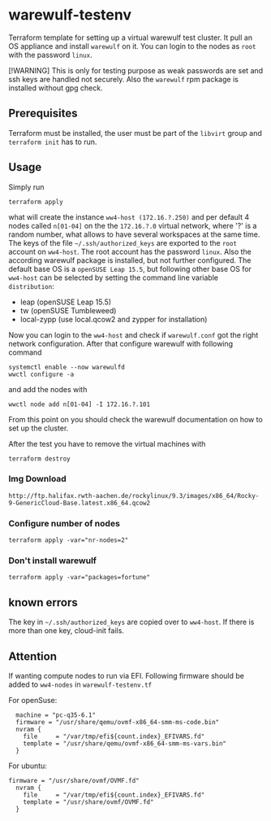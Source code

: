 # warewulf-testenv
Terraform template for setting up a virtual warewulf test cluster. It pull an
OS appliance and install `warewulf` on it.  You can login to the nodes as
`root` with the password `linux`.

[!WARNING]
This is only for testing purpose as weak passwords are set and ssh keys are
handled not securely. Also the `warewulf` rpm package is installed without
gpg check.

## Prerequisites
Terraform must be installed, the user must be part of the `libvirt` group and
`terraform init` has to run.

## Usage
Simply run
```
terraform apply
```
what will create the instance `ww4-host (172.16.?.250)` and per default 4 nodes
called `n[01-04]` on the the `172.16.?.0` virtual network, where '?' is a
random number, what allows to have several workspaces at the same time. The
keys of the file `~/.ssh/authorized_keys` are exported to the `root` account on
`ww4-host`. The root account has the password `linux`.  Also the according
warewulf package is installed, but not further configured.  The default base OS
is a `openSUSE Leap 15.5`, but following other base OS for `ww4-host` can be
selected by setting the command line variable `distribution`:
* leap (openSUSE Leap 15.5)
* tw (openSUSE Tumbleweed)
* local-zypp (use local.qcow2 and zypper for installation)

Now you can login to the `ww4-host` and check if `warewulf.conf` got the right
network configuration.  After that configure warewulf with following command
```
systemctl enable --now warewulfd
wwctl configure -a
```
and add the nodes with
```
wwctl node add n[01-04] -I 172.16.?.101
```
From this point on you should check the warewulf documentation on how to set up
the cluster.

After the test you have to remove the virtual machines with
```
terraform destroy
```

### Img Download
`http://ftp.halifax.rwth-aachen.de/rockylinux/9.3/images/x86_64/Rocky-9-GenericCloud-Base.latest.x86_64.qcow2`

### Configure number of nodes
```
terraform apply -var="nr-nodes=2"
```

### Don't install warewulf
```
terraform apply -var="packages=fortune"
```

## known errors
The key in `~/.ssh/authorized_keys` are copied over to `ww4-host`. If there is
more than one key, cloud-init fails.

## Attention
If wanting compute nodes to run via EFI.
Following firmware should be added to `ww4-nodes` in `warewulf-testenv.tf`

For openSuse:

```
  machine = "pc-q35-6.1"
  firmware = "/usr/share/qemu/ovmf-x86_64-smm-ms-code.bin"
  nvram {
    file     = "/var/tmp/efi${count.index}_EFIVARS.fd"
    template = "/usr/share/qemu/ovmf-x86_64-smm-ms-vars.bin"
  }
```

For ubuntu:
```
firmware = "/usr/share/ovmf/OVMF.fd"                                                                                                                                                                                                         
  nvram {                                                                                                                                                                                                                                      
    file     = "/var/tmp/efi${count.index}_EFIVARS.fd"                                                                                                                                                                                         
    template = "/usr/share/ovmf/OVMF.fd"                                                                                                                                                                                                       
  } 
```

